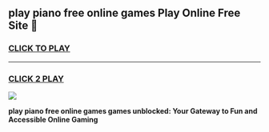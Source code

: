 
## play piano free online games Play Online Free Site 👋
<h3>
<a href="https://download.freeplayer.one?title=play_piano_free_online_games&ref=21F">CLICK TO PLAY</a></h3>
<hr>

<h3>
<a href="https://download.freeplayer.one?title=play_piano_free_online_games&ref=21F">CLICK 2 PLAY</a>
  
</h3>

<a href="https://download.freeplayer.one?title=play_piano_free_online_games&ref=21F"><img src="https://cdnb.artstation.com/p/assets/images/images/032/539/853/original/anto-thomas-button-gif.gif"></a>


**play piano free online games games unblocked: Your Gateway to Fun and Accessible Online Gaming**
